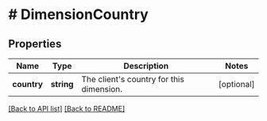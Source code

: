 # # DimensionCountry

## Properties

Name | Type | Description | Notes
------------ | ------------- | ------------- | -------------
**country** | **string** | The client&#39;s country for this dimension. | [optional] 


[[Back to API list]](../../README.md#endpoints) [[Back to README]](../../README.md)
